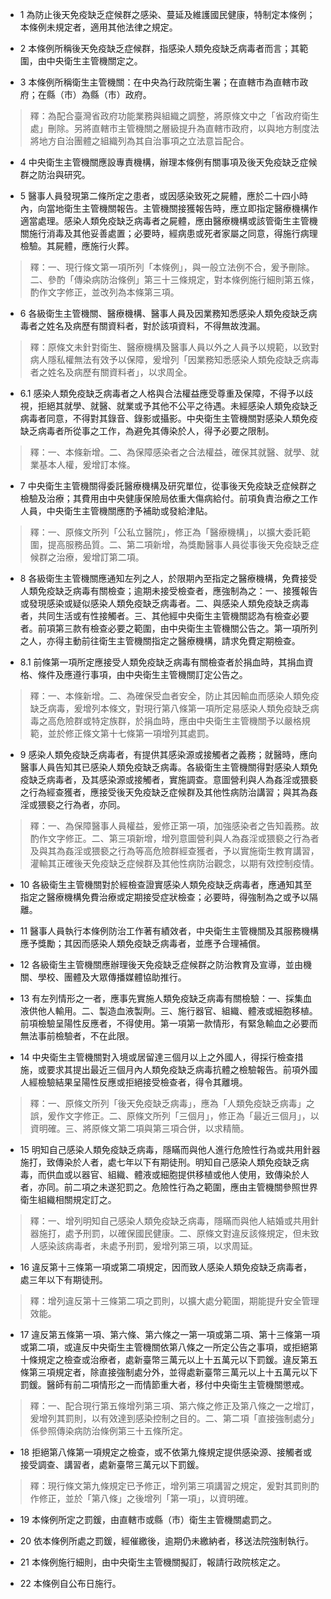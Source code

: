 * 1 為防止後天免疫缺乏症候群之感染、蔓延及維護國民健康，特制定本條例；本條例未規定者，適用其他法律之規定。

* 2 本條例所稱後天免疫缺乏症候群，指感染人類免疫缺乏病毒者而言；其範圍，由中央衛生主管機關定之。

* 3 本條例所稱衛生主管機關：在中央為行政院衛生署；在直轄市為直轄市政府；在縣（市）為縣（市）政府。

> 釋：為配合臺灣省政府功能業務與組織之調整，將原條文中之「省政府衛生處」刪除。另將直轄市主管機關之層級提升為直轄市政府，以與地方制度法將地方自治團體之組織列為其自治事項之立法意旨配合。

* 4 中央衛生主管機關應設專責機構，辦理本條例有關事項及後天免疫缺乏症候群之防治與研究。

* 5 醫事人員發現第二條所定之患者，或因感染致死之屍體，應於二十四小時內，向當地衛生主管機關報告。主管機關接獲報告時，應立即指定醫療機構作適當處理。感染人類免疫缺乏病毒者之屍體，應由醫療機構或該管衛生主管機關施行消毒及其他妥善處置；必要時，經病患或死者家屬之同意，得施行病理檢驗。其屍體，應施行火葬。

> 釋：一、現行條文第一項所列「本條例」，與一般立法例不合，爰予刪除。二、參酌「傳染病防治條例」第三十三條規定，對本條例施行細則第五條，酌作文字修正，並改列為本條第三項。

* 6 各級衛生主管機關、醫療機構、醫事人員及因業務知悉感染人類免疫缺乏病毒者之姓名及病歷有關資料者，對於該項資料，不得無故洩漏。

> 釋：原條文未針對衛生、醫療機構及醫事人員以外之人員予以規範，以致對病人隱私權無法有效予以保障，爰增列「因業務知悉感染人類免疫缺乏病毒者之姓名及病歷有關資料者」，以求周全。

* 6.1 感染人類免疫缺乏病毒者之人格與合法權益應受尊重及保障，不得予以歧視，拒絕其就學、就醫、就業或予其他不公平之待遇。未經感染人類免疫缺乏病毒者同意，不得對其錄音、錄影或攝影。中央衛生主管機關對感染人類免疫缺乏病毒者所從事之工作，為避免其傳染於人，得予必要之限制。

> 釋：一、本條新增。二、為保障感染者之合法權益，確保其就醫、就學、就業基本人權，爰增訂本條。

* 7 中央衛生主管機關得委託醫療機構及研究單位，從事後天免疫缺乏症候群之檢驗及治療；其費用由中央健康保險局依重大傷病給付。前項負責治療之工作人員，中央衛生主管機關應酌予補助或發給津貼。

> 釋：一、原條文所列「公私立醫院」，修正為「醫療機構」，以擴大委託範圍，提高服務品質。二、第二項新增，為獎勵醫事人員從事後天免疫缺乏症候群之治療，爰增訂第二項。

* 8 各級衛生主管機關應通知左列之人，於限期內至指定之醫療機構，免費接受人類免疫缺乏病毒有關檢查；逾期未接受檢查者，應強制為之：一、接獲報告或發現感染或疑似感染人類免疫缺乏病毒者。二、與感染人類免疫缺乏病毒者，共同生活或有性接觸者。三、其他經中央衛生主管機關認為有檢查必要者。前項第三款有檢查必要之範圍，由中央衛生主管機關公告之。第一項所列之人，亦得主動前往衛生主管機關指定之醫療機構，請求免費定期檢查。

* 8.1 前條第一項所定應接受人類免疫缺乏病毒有關檢查者於捐血時，其捐血資格、條件及應遵行事項，由中央衛生主管機關訂定公告之。

> 釋：一、本條新增。二、為確保受血者安全，防止其因輸血而感染人類免疫缺乏病毒，爰增列本條文，對現行第八條第一項所定易感染人類免疫缺乏病毒之高危險群或特定族群，於捐血時，應由中央衛生主管機關予以嚴格規範，並於修正條文第十七條第一項增列其處罰。

* 9 感染人類免疫缺乏病毒者，有提供其感染源或接觸者之義務；就醫時，應向醫事人員告知其已感染人類免疫缺乏病毒。各級衛生主管機關得對感染人類免疫缺乏病毒者，及其感染源或接觸者，實施調查。意圖營利與人為姦淫或猥褻之行為經查獲者，應接受後天免疫缺乏症候群及其他性病防治講習；與其為姦淫或猥褻之行為者，亦同。

> 釋：一、為保障醫事人員權益，爰修正第一項，加強感染者之告知義務。故酌作文字修正。二、第三項新增，增列意圖營利與人為姦淫或猥褻之行為者及與其為姦淫或猥褻之行為等高危險群經查獲者，予以實施衛生教育講習，灌輸其正確後天免疫缺乏症候群及其他性病防治觀念，以期有效控制疫情。

* 10 各級衛生主管機關對於經檢查證實感染人類免疫缺乏病毒者，應通知其至指定之醫療機構免費治療或定期接受症狀檢查；必要時，得強制為之或予以隔離。

* 11 醫事人員執行本條例防治工作著有績效者，中央衛生主管機關及其服務機構應予獎勵；其因而感染人類免疫缺乏病毒者，並應予合理補償。

* 12 各級衛生主管機關應辦理後天免疫缺乏症候群之防治教育及宣導，並由機關、學校、團體及大眾傳播媒體協助推行。

* 13 有左列情形之一者，應事先實施人類免疫缺乏病毒有關檢驗：一、採集血液供他人輸用。二、製造血液製劑。三、施行器官、組織、體液或細胞移植。前項檢驗呈陽性反應者，不得使用。第一項第一款情形，有緊急輸血之必要而無法事前檢驗者，不在此限。

* 14 中央衛生主管機關對入境或居留達三個月以上之外國人，得採行檢查措施，或要求其提出最近三個月內人類免疫缺乏病毒抗體之檢驗報告。前項外國人經檢驗結果呈陽性反應或拒絕接受檢查者，得令其離境。

> 釋：一、原條文所列「後天免疫缺乏病毒」，應為「人類免疫缺乏病毒」之誤，爰作文字修正。二、原條文所列「三個月」，修正為「最近三個月」，以資明確。三、將原條文第二項與第三項合併，以求精簡。

* 15 明知自己感染人類免疫缺乏病毒，隱瞞而與他人進行危險性行為或共用針器施打，致傳染於人者，處七年以下有期徒刑。明知自己感染人類免疫缺乏病毒，而供血或以器官、組織、體液或細胞提供移植或他人使用，致傳染於人者，亦同。前二項之未遂犯罰之。危險性行為之範圍，應由主管機關參照世界衛生組織相關規定訂之。

> 釋：一、增列明知自己感染人類免疫缺乏病毒，隱瞞而與他人結婚或共用針器施打，處予刑罰，以確保國民健康。二、原條文對違反該條規定，但未致人感染該病毒者，未處予刑罰，爰增列第三項，以求周延。

* 16 違反第十三條第一項或第二項規定，因而致人感染人類免疫缺乏病毒者，處三年以下有期徒刑。

> 釋：增列違反第十三條第二項之罰則，以擴大處分範圍，期能提升安全管理效能。

* 17 違反第五條第一項、第六條、第六條之一第一項或第二項、第十三條第一項或第二項，或違反中央衛生主管機關依第八條之一所定公告之事項，或拒絕第十條規定之檢查或治療者，處新臺幣三萬元以上十五萬元以下罰鍰。違反第五條第三項規定者，除直接強制處分外，並得處新臺幣三萬元以上十五萬元以下罰鍰。醫師有前二項情形之一而情節重大者，移付中央衛生主管機關懲戒。

> 釋：一、配合現行第五條增列第三項、第六條之修正及第八條之一之增訂，爰增列其罰則，以有效達到感染控制之目的。二、第二項「直接強制處分」係參照傳染病防治條例第三十五條所定。

* 18 拒絕第八條第一項規定之檢查，或不依第九條規定提供感染源、接觸者或接受調查、講習者，處新臺幣三萬元以下罰鍰。

> 釋：現行條文第九條規定已予修正，增列第三項講習之規定，爰對其罰則酌作修正，並於「第八條」之後增列「第一項」，以資明確。

* 19 本條例所定之罰鍰，由直轄市或縣（市）衛生主管機關處罰之。

* 20 依本條例所處之罰鍰，經催繳後，逾期仍未繳納者，移送法院強制執行。

* 21 本條例施行細則，由中央衛生主管機關擬訂，報請行政院核定之。

* 22 本條例自公布日施行。

